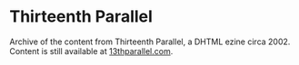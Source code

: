 # Thirteenth Parallel

Archive of the content from Thirteenth Parallel, a DHTML ezine circa 2002.  Content
is still available at [13thparallel.com](http://13thparallel.com).
